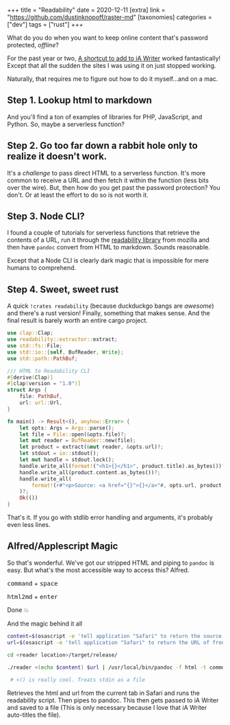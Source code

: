 +++
title = "Readability"
date = 2020-12-11
[extra]
link = "https://github.com/dustinknopoff/raster-md"
[taxonomies]
categories = ["dev"]
tags = ["rust"]
+++

What do you do when you want to keep online content that's password protected, _offline_?

For the past year or two, [A shortcut to add to iA Writer](https://wimpostma.com/blog/ia-writer-read-later-app/) worked fantastically! Except that all the sudden the sites I was using it on just stopped working.

Naturally, that requires me to figure out how to do it myself...and on a mac.

## Step 1. Lookup html to markdown

And you'll find a ton of examples of libraries for PHP, JavaScript, and Python. So, maybe a serverless function? 

## Step 2. Go too far down a rabbit hole only to realize it doesn't work.

It's a _challenge_ to pass direct HTML to a serverless function. It's more common to receive a URL and then fetch it within the function (less bits over the wire). But, then how do you get past the password protection? You don't. Or at least the effort to do so is not worth it.

## Step 3. Node CLI?

I found a couple of tutorials for serverless functions that retrieve the contents of a URL, run it through the [readability library](https://github.com/mozilla/readability) from mozilla and then have `pandoc` convert from HTML to markdown. Sounds reasonable.

Except that a Node CLI is clearly dark magic that is impossible for mere humans to comprehend.

## Step 4. Sweet, sweet rust

A quick `!crates readability` (because duckduckgo bangs are _awesome_) and there's a rust version! Finally, something that makes sense. And the final result is barely worth an entire cargo project.

```rust
use clap::Clap;
use readability::extractor::extract;
use std::fs::File;
use std::io::{self, BufReader, Write};
use std::path::PathBuf;

/// HTML to Readability CLI
#[derive(Clap)]
#[clap(version = "1.0")]
struct Args {
    file: PathBuf,
    url: url::Url,
}

fn main() -> Result<(), anyhow::Error> {
    let opts: Args = Args::parse();
    let file = File::open(&opts.file)?;
    let mut reader = BufReader::new(file);
    let product = extract(&mut reader, &opts.url)?;
    let stdout = io::stdout();
    let mut handle = stdout.lock();
    handle.write_all(format!("<h1>{}</h1>", product.title).as_bytes())?;
    handle.write_all(product.content.as_bytes())?;
    handle.write_all(
        format!(r#"<p>Source: <a href="{}">{}</a>"#, opts.url, product.title).as_bytes(),
    )?;
    Ok(())
}
```

That's it. If you go with stdlib error handling and arguments, it's probably even less lines.

## Alfred/Applescript Magic

So that's wonderful. We've got our stripped HTML and piping to `pandoc` is easy. But what's the most accessible way to access this? Alfred.

<kbd>command</kbd> + <kbd>space</kbd>

<kbd>html2md</kbd> + <kbd>enter</kmd>

Done 💥

And the magic behind it all

```bash
content=$(osascript -e 'tell application "Safari" to return the source of front document')
url=$(osascript -e 'tell application "Safari" to return the URL of front document')

cd <reader location>/target/release/
  
./reader <(echo $content) $url | /usr/local/bin/pandoc -f html -t commonmark-raw_html --wrap none

 # <() is really cool. Treats stdin as a file
```

Retrieves the html and url from the current tab in Safari and runs the readability script. Then pipes to pandoc. This then gets passed to iA Writer and saved to a file (This is only necessary because I love that iA Writer auto-titles the file).